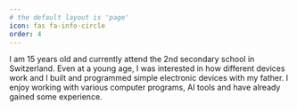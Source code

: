 ```yaml
---
# the default layout is 'page'
icon: fas fa-info-circle
order: 4
---
```


<!-- > Add Markdown syntax content to file `_tabs/about.md`{: .filepath } and it will show up on this page.
{: .prompt-tip } -->


I am 15 years old and currently attend the 2nd secondary school in Switzerland. Even at a young age, I was interested in how different devices work and I built and programmed simple electronic devices with my father. I enjoy working with various computer programs, AI tools and have already gained some experience.
